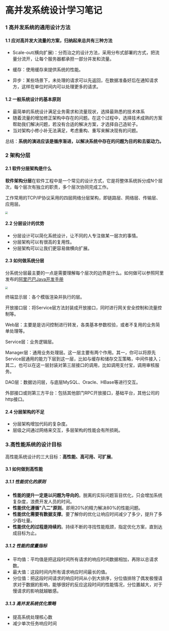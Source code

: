 # 高并发系统设计学习笔记

### 1 高并发系统的通用设计方法

#### 1.1 应对高并发大流量的方案，归纳起来总共有三种方法

- Scale-out(横向扩展)：分而治之的设计方法，采用分布式部署的方式，把流量分流开，让每个服务器都承担一部分并发和流量。

- 缓存：使用缓存来提供系统的性能。
- 异步：某些场景下，未处理的请求可以先返回，在数据准备好后在通知请求方，这样在单位时间内可以处理更多的请求。

#### 1.2 一般系统设计的基本原则

- 最简单的系统设计满足业务需求和流量现状，选择最熟悉的技术体系
- 随着流量的增加修正架构中存在的问题。在这个过程中，选择技术成熟的方案帮助我们解决问题，若没有合适的解决方案，才选择自己造轮子。
- 当对架构小修小补无法满足，考虑重构、重写来解决现有的问题。

总结：**系统的演进应该是循序渐进，以解决系统中存在的问题为目的和去驱动力。**

### 2 架构分层

#### 2.1 软件分层架构是什么

**软件架构分层**在软件工程中是一个常见的设计方式，它是将整体系统拆分成N个层次，每个层次有独立的职责，多个层次协同完成工作。

工作常用的TCP/IP协议采用的四层网络分层架构，即链路层、网络层、传输层、应用层。

<img src="https://i.loli.net/2020/01/20/UnbHg7C6a182fVu.png" style="zoom:50%;"/>	

#### 2.2 分层设计的优势

- 分层设计可以简化系统设计，让不同的人专注做某一层次的事情。
- 分层架构可以有很高的复用性。
- 分层架构可以让我们更容易做横向扩展。

#### 2.3 如何做系统分层

分系统分层最主要的一点是需要理解每个层次的边界是什么。如何做可以参照阿里发布的[阿里巴巴Java开发手册](https://yq.aliyun.com/articles/69327)

<img src="https://i.loli.net/2020/01/20/MlWgIrcNmyGO6vV.png" style="zoom:50%;" />

终端显示层：各个模版渲染并执行的层。

开放接口层：将Service层方法封装成开放接口，同时进行网关安全控制和流量控制等。

Web层：主要是是访问控制进行转发，各类基本参数校验，或者不复用的业务简单处理等。

Service层：业务逻辑层。

Manager层：通用业务处理层。这一层主要有两个作用。其一，你可以将原先Service层通用的能力下层到这一层，比如与缓存和储存交互策略，中间件接入；其二，也可以在这一层封装对第三层接口的调用，比如调用支付宝，调用审核服务。

DAO层：数据访问层，与底层MySQL、Oracle、HBase等进行交互。

外部接口或则第三方平台：包括其他部门RPC开放接口，基础平台，其他公司的http接口。

#### 2.4 分层架构的不足

- 分层架构增加代码的复杂度。
- 层级之间通过网络来交互，多层架构的性能会有所损耗。

### 3.高性能系统的设计目标

高性能系统设计的三大目标：**高性能、高可用、可扩展**。

#### 3.1 如何做到高性能

##### 3.1.1 性能优化的原则

- **性能的提升一定是以问题为导向的**。脱离的实际问题盲目优化，只会增加系统复杂度，浪费开发人员的时间。
- **性能优化遵循"八二"原则**。即用20%的精力解决80%的性能问题。
- **性能优化需要有数据支撑**。要了解你的优化让响应时间减少了多少，提升了多少吞吐量。
- **性能优化的过程是持续的**。持续不断的寻找性能瓶颈，指定优化方案，直到达成目标为止。

##### 3.1.2 性能的度量指标

- 平均值：平均值是把这段时间所有请求的响应时间数据相加，再除以总请求数。
- 最大值：这段时间内所有请求响应时间最长的值。
- 分位值：把这段时间请求的响应时间从小到大排序，分位值排除了偶发极慢请求对于数据的影响，能够很好的反应这段时间的性能情况，分位置越大，对于慢请求的影响就越敏感。

##### 3.1.3 高并发系统优化策略

- 提高系统处理核心数
- 减少单次任务响应时间







